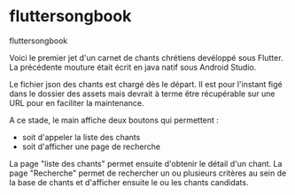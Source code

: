 # fluttersongbook
fluttersongbook

Voici le premier jet d'un carnet de chants chrétiens devéloppé sous Flutter.
La précédente mouture était écrit en java natif sous Android Studio.

Le fichier json des chants est chargé dès le départ.
Il est pour l'instant figé dans le dossier des assets mais devrait à terme être 
récupérable sur une URL pour en faciliter la maintenance.

A ce stade, le main affiche deux boutons qui permettent :
- soit d'appeler la liste des chants
- soit d'afficher une page de recherche

La page "liste des chants" permet ensuite d'obtenir le détail d'un chant.
La page "Recherche" permet de rechercher un ou plusieurs critères au sein de la base de chants
et d'afficher ensuite le ou les chants candidats.

